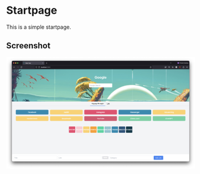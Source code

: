 # Startpage

This is a simple startpage.

## Screenshot

![Screenshot of an example of how the startpage can look](screenshot.png)